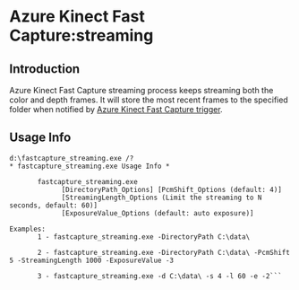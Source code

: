 # Azure Kinect Fast Capture:streaming

## Introduction

Azure Kinect Fast Capture streaming process keeps streaming both the color and depth frames. It will store
the most recent frames to the specified folder when notified by [Azure Kinect Fast Capture trigger](..\k4afastcapture_trigger\README.md).

## Usage Info

```shell
d:\fastcapture_streaming.exe /?
* fastcapture_streaming.exe Usage Info *

       fastcapture_streaming.exe
             [DirectoryPath_Options] [PcmShift_Options (default: 4)]
             [StreamingLength_Options (Limit the streaming to N seconds, default: 60)]
             [ExposureValue_Options (default: auto exposure)]

Examples:
       1 - fastcapture_streaming.exe -DirectoryPath C:\data\

       2 - fastcapture_streaming.exe -DirectoryPath C:\data\ -PcmShift 5 -StreamingLength 1000 -ExposureValue -3

       3 - fastcapture_streaming.exe -d C:\data\ -s 4 -l 60 -e -2```